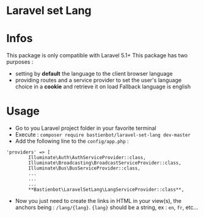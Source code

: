 # Laravel set Lang

# Infos
This package is only compatible with Laravel 5.1+
This package has two purposes : 
* setting by **default** the language to the client browser language
* providing routes and a service provider to set the user's language choice in a **cookie** and retrieve it on load
Fallback language is english

# Usage
* Go to you Laravel project folder in your favorite terminal
* Execute :  `composer require bastienbot/laravel-set-lang dev-master`
* Add the following line to the `config/app.php` : 
```
'providers' => [
        Illuminate\Auth\AuthServiceProvider::class,
        Illuminate\Broadcasting\BroadcastServiceProvider::class,
        Illuminate\Bus\BusServiceProvider::class,
        ...
        ...
        ...
        **Bastienbot\LaravelSetLang\LangServiceProvider::class**,
```
* Now you just need to create the links in HTML in your view(s), the anchors being : `/lang/{lang}`. `{lang}` should be a string, ex : `en`, `fr`, etc...

